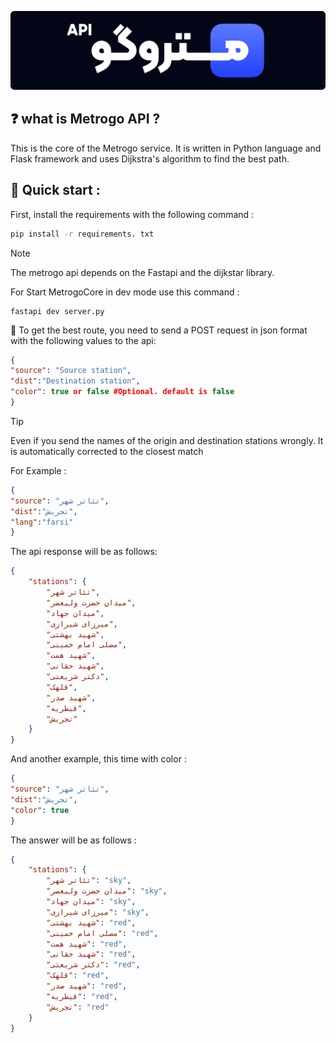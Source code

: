 ![Example Image](logo-github.png)

## ❓ what is Metrogo API ?

This is the core of the Metrogo service. It is written in Python language and Flask framework and uses Dijkstra's algorithm to find the best path.

## 🚀 Quick start :

First, install the requirements with the following command :
```bash
pip install -r requirements. txt 
```
> [!NOTE]  
> The metrogo api depends on the Fastapi and the dijkstar library.

For Start MetrogoCore in dev mode use this command :
```
fastapi dev server.py
```

🧪 To get the best route, you need to send a POST request in json format with the following values to the api:
```json
{
"source": "Source station",
"dist":"Destination station",
"color": true or false #Optional. default is false
}
```
> [!TIP]
> Even if you send the names of the origin and destination stations wrongly. It is automatically corrected to the closest match

For Example :
```json
{
"source": "تئاتر شهر",
"dist":"تجریش",
"lang":"farsi"
}
```
The api response will be as follows:

```json
{
    "stations": {
        "تئاتر شهر",
        "میدان حضرت ولیعصر",
        "میدان جهاد",
        "میرزای شیرازی",
        "شهید بهشتی",
        "مصلی امام خمینی",
        "شهید همت",
        "شهید حقانی",
        "دکتر شریعتی",
        "قلهک",
        "شهید صدر",
        "قیطریه",
        "تجریش"
    }
}
```
And another example, this time with color :
```json
{
"source": "تئاتر شهر",
"dist":"تجریش",
"color": true
}
```
The answer will be as follows :
```json
{
    "stations": {
        "تئاتر شهر": "sky",
        "میدان حضرت ولیعصر": "sky",
        "میدان جهاد": "sky",
        "میرزای شیرازی": "sky",
        "شهید بهشتی": "red",
        "مصلی امام خمینی": "red",
        "شهید همت": "red",
        "شهید حقانی": "red",
        "دکتر شریعتی": "red",
        "قلهک": "red",
        "شهید صدر": "red",
        "قیطریه": "red",
        "تجریش": "red"
    }
}
```